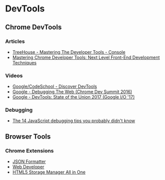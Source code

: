 DevTools
=========

Chrome DevTools
----------------

### Articles

- [TreeHouse - Mastering The Developer Tools - Console](http://blog.teamtreehouse.com/mastering-developer-tools-console)
- [Mastering Chrome Developer Tools: Next Level Front-End Development Techniques](https://hackernoon.com/mastering-chrome-developer-tools-next-level-front-end-development-techniques-4755649d96ec)

### Videos

- [Google/CodeSchool - Discover DevTools](http://discover-devtools.codeschool.com/)
- [Google - Debugging The Web (Chrome Dev Summit 2016)](https://www.youtube.com/watch?v=HF1luRD4Qmk)
- [Google - DevTools: State of the Union 2017 (Google I/O '17)](https://youtu.be/PjjlwAvV8Jg?list=PLNYkxOF6rcICniLJ2rfj0FexlA-9zmJJE)

### Debugging

- [The 14 JavaScript debugging tips you probably didn't know](https://raygun.com/javascript-debugging-tips)

Browser Tools
--------------

### Chrome Extensions

- [JSON Formatter](https://chrome.google.com/webstore/detail/json-formatter/bcjindcccaagfpapjjmafapmmgkkhgoa?hl=en)
- [Web Developer](https://chrome.google.com/webstore/detail/web-developer/bfbameneiokkgbdmiekhjnmfkcnldhhm)
- [HTML5 Storage Manager All in One](https://chrome.google.com/webstore/detail/html5-storage-manager-all/giompennnhheakjcnobejbnjgbbkmdnd)
